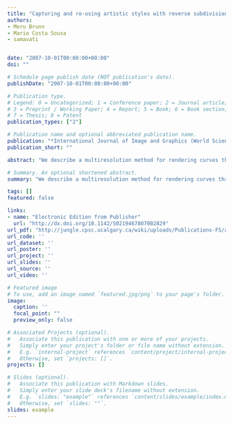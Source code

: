 ```yaml
---
title: "Capturing and re-using artistic styles with reverse subdivision-based multiresolution methods"
authors:
- Meru Brunn
- Mario Costa Sousa
- samavati


date: "2007-10-01T00:00:00+00:00"
doi: ""

# Schedule page publish date (NOT publication's date).
publishDate: "2007-10-01T00:00:00+00:00"

# Publication type.
# Legend: 0 = Uncategorized; 1 = Conference paper; 2 = Journal article;
# 3 = Preprint / Working Paper; 4 = Report; 5 = Book; 6 = Book section;
# 7 = Thesis; 8 = Patent
publication_types: ["2"]

# Publication name and optional abbreviated publication name.
publication: "*International Journal of Image and Graphics (World Scientific Publishing Company)*"
publication_short: ""

abstract: "We describe a multiresolution method for rendering curves that is based on exact reproduction of artistic silhouettes and line hand-gesture styles. Using analysis based on reverse subdivision, we extract examples from both scanned images of line-drawn artwork and interactively-sketched input and apply these styles to the arbitrary strokes of new illustrations. Our algorithms work directly with the extracted discrete point data using fast and simple local and global multiresolution filters, and we support the use of styles with gaps or discontinuities. Our results show how this technique can capture the complex contour drawings of landscape elements, allowing users without drawing skills to easily reproduce them."

# Summary. An optional shortened abstract.
summary: "We describe a multiresolution method for rendering curves that is based on exact reproduction of artistic silhouettes and line hand-gesture styles. Using analysis based on reverse subdivision, we extract examples from both scanned images of line-drawn artwork and interactively-sketched input and apply these styles to the arbitrary strokes of new illustrations. Our algorithms work directly with the extracted discrete point data using fast and simple local and global multiresolution filters, and w..."

tags: []
featured: false

links:
- name: "Electronic Edition from Publisher"
  url: "http://dx.doi.org/10.1142/S0219467807002829"
url_pdf: "http://jungle.cpsc.ucalgary.ca/wiki/uploads/Publications-FS/artistic-styles-ijig2007-brunn.pdf"
url_code: ''
url_dataset: ''
url_poster: ''
url_project: ''
url_slides: ''
url_source: ''
url_video: ''

# Featured image
# To use, add an image named `featured.jpg/png` to your page's folder. 
image:
  caption: ''
  focal_point: ""
  preview_only: false

# Associated Projects (optional).
#   Associate this publication with one or more of your projects.
#   Simply enter your project's folder or file name without extension.
#   E.g. `internal-project` references `content/project/internal-project/index.md`.
#   Otherwise, set `projects: []`.
projects: []

# Slides (optional).
#   Associate this publication with Markdown slides.
#   Simply enter your slide deck's filename without extension.
#   E.g. `slides: "example"` references `content/slides/example/index.md`.
#   Otherwise, set `slides: ""`.
slides: example
---
```

